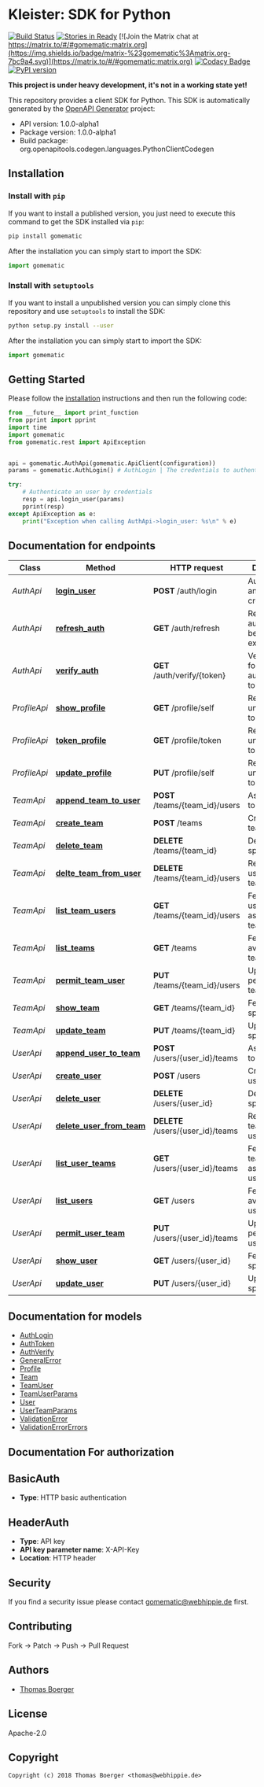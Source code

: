 # Kleister: SDK for Python

[![Build Status](http://cloud.drone.io/api/badges/gomematic/gomematic-python/status.svg)](http://cloud.drone.io/gomematic/gomematic-python)
[![Stories in Ready](https://badge.waffle.io/gomematic/gomematic-api.svg?label=ready&title=Ready)](http://waffle.io/gomematic/gomematic-api)
[![Join the Matrix chat at https://matrix.to/#/#gomematic:matrix.org](https://img.shields.io/badge/matrix-%23gomematic%3Amatrix.org-7bc9a4.svg)](https://matrix.to/#/#gomematic:matrix.org)
[![Codacy Badge](https://api.codacy.com/project/badge/Grade/a9bb2351a4994cad95380830d7296b75)](https://www.codacy.com/app/gomematic/gomematic-python?utm_source=github.com&amp;utm_medium=referral&amp;utm_content=gomematic/gomematic-python&amp;utm_campaign=Badge_Grade)
[![PyPI version](https://badge.fury.io/py/gomematic.svg)](https://badge.fury.io/py/gomematic)

**This project is under heavy development, it's not in a working state yet!**

This repository provides a client SDK for Python. This SDK is automatically generated by the [OpenAPI Generator](https://openapi-generator.tech) project:

- API version: 1.0.0-alpha1
- Package version: 1.0.0-alpha1
- Build package: org.openapitools.codegen.languages.PythonClientCodegen


## Installation


### Install with `pip`

If you want to install a published version, you just need to execute this command to get the SDK installed via `pip`:

```bash
pip install gomematic
```

After the installation you can simply start to import the SDK:

```python
import gomematic
```


### Install with `setuptools`

If you want to install a unpublished version you can simply clone this repository and use `setuptools` to install the SDK:

```bash
python setup.py install --user
```

After the installation you can simply start to import the SDK:

```python
import gomematic
```


## Getting Started

Please follow the [installation](#installation) instructions and then run the following code:

```python
from __future__ import print_function
from pprint import pprint
import time
import gomematic
from gomematic.rest import ApiException


api = gomematic.AuthApi(gomematic.ApiClient(configuration))
params = gomematic.AuthLogin() # AuthLogin | The credentials to authenticate

try:
    # Authenticate an user by credentials
    resp = api.login_user(params)
    pprint(resp)
except ApiException as e:
    print("Exception when calling AuthApi->login_user: %s\n" % e)

```


## Documentation for endpoints

Class | Method | HTTP request | Description
------------ | ------------- | ------------- | -------------
*AuthApi* | [**login_user**](docs/AuthApi.md#login_user) | **POST** /auth/login | Authenticate an user by credentials
*AuthApi* | [**refresh_auth**](docs/AuthApi.md#refresh_auth) | **GET** /auth/refresh | Refresh an auth token before it expires
*AuthApi* | [**verify_auth**](docs/AuthApi.md#verify_auth) | **GET** /auth/verify/{token} | Verify validity for an authentication token
*ProfileApi* | [**show_profile**](docs/ProfileApi.md#show_profile) | **GET** /profile/self | Retrieve an unlimited auth token
*ProfileApi* | [**token_profile**](docs/ProfileApi.md#token_profile) | **GET** /profile/token | Retrieve an unlimited auth token
*ProfileApi* | [**update_profile**](docs/ProfileApi.md#update_profile) | **PUT** /profile/self | Retrieve an unlimited auth token
*TeamApi* | [**append_team_to_user**](docs/TeamApi.md#append_team_to_user) | **POST** /teams/{team_id}/users | Assign a user to team
*TeamApi* | [**create_team**](docs/TeamApi.md#create_team) | **POST** /teams | Create a new team
*TeamApi* | [**delete_team**](docs/TeamApi.md#delete_team) | **DELETE** /teams/{team_id} | Delete a specific team
*TeamApi* | [**delte_team_from_user**](docs/TeamApi.md#delte_team_from_user) | **DELETE** /teams/{team_id}/users | Remove a user from team
*TeamApi* | [**list_team_users**](docs/TeamApi.md#list_team_users) | **GET** /teams/{team_id}/users | Fetch all users assigned to team
*TeamApi* | [**list_teams**](docs/TeamApi.md#list_teams) | **GET** /teams | Fetch all available teams
*TeamApi* | [**permit_team_user**](docs/TeamApi.md#permit_team_user) | **PUT** /teams/{team_id}/users | Update user perms for team
*TeamApi* | [**show_team**](docs/TeamApi.md#show_team) | **GET** /teams/{team_id} | Fetch a specific team
*TeamApi* | [**update_team**](docs/TeamApi.md#update_team) | **PUT** /teams/{team_id} | Update a specific team
*UserApi* | [**append_user_to_team**](docs/UserApi.md#append_user_to_team) | **POST** /users/{user_id}/teams | Assign a team to user
*UserApi* | [**create_user**](docs/UserApi.md#create_user) | **POST** /users | Create a new user
*UserApi* | [**delete_user**](docs/UserApi.md#delete_user) | **DELETE** /users/{user_id} | Delete a specific user
*UserApi* | [**delete_user_from_team**](docs/UserApi.md#delete_user_from_team) | **DELETE** /users/{user_id}/teams | Remove a team from user
*UserApi* | [**list_user_teams**](docs/UserApi.md#list_user_teams) | **GET** /users/{user_id}/teams | Fetch all teams assigned to user
*UserApi* | [**list_users**](docs/UserApi.md#list_users) | **GET** /users | Fetch all available users
*UserApi* | [**permit_user_team**](docs/UserApi.md#permit_user_team) | **PUT** /users/{user_id}/teams | Update team perms for user
*UserApi* | [**show_user**](docs/UserApi.md#show_user) | **GET** /users/{user_id} | Fetch a specific user
*UserApi* | [**update_user**](docs/UserApi.md#update_user) | **PUT** /users/{user_id} | Update a specific user


## Documentation for models

 - [AuthLogin](docs/AuthLogin.md)
 - [AuthToken](docs/AuthToken.md)
 - [AuthVerify](docs/AuthVerify.md)
 - [GeneralError](docs/GeneralError.md)
 - [Profile](docs/Profile.md)
 - [Team](docs/Team.md)
 - [TeamUser](docs/TeamUser.md)
 - [TeamUserParams](docs/TeamUserParams.md)
 - [User](docs/User.md)
 - [UserTeamParams](docs/UserTeamParams.md)
 - [ValidationError](docs/ValidationError.md)
 - [ValidationErrorErrors](docs/ValidationErrorErrors.md)


## Documentation For authorization


## BasicAuth

- **Type**: HTTP basic authentication


## HeaderAuth

- **Type**: API key
- **API key parameter name**: X-API-Key
- **Location**: HTTP header



## Security

If you find a security issue please contact gomematic@webhippie.de first.


## Contributing

Fork -> Patch -> Push -> Pull Request


## Authors

* [Thomas Boerger](https://github.com/tboerger)


## License

Apache-2.0


## Copyright

```
Copyright (c) 2018 Thomas Boerger <thomas@webhippie.de>
```

